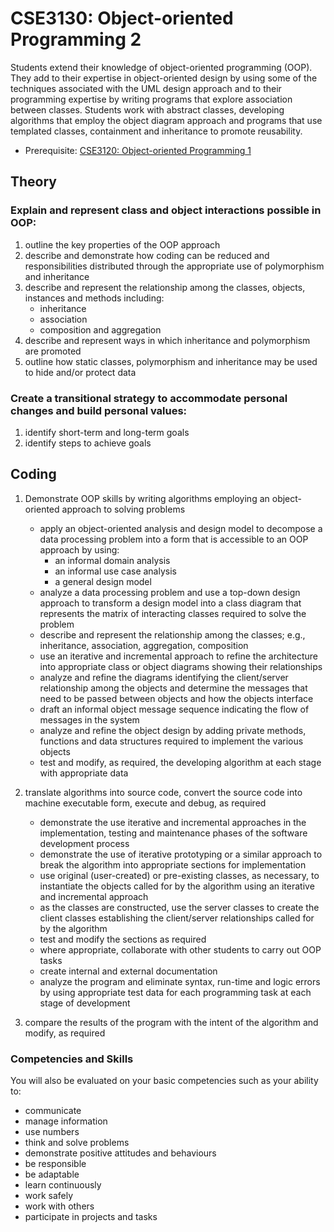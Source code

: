 # CSE3130: Object-oriented Programming 2

Students extend their knowledge of object-oriented programming (OOP). They add to their expertise in object-oriented design by using some of the techniques associated with the UML design approach and to their programming expertise by writing programs that explore association between classes. Students work with abstract classes, developing algorithms that employ the object diagram approach and programs that use templated classes, containment and inheritance to promote reusability.

* Prerequisite: [CSE3120: Object-oriented Programming 1](CSE3120.md)

## Theory

### Explain and represent class and object interactions possible in OOP:

1. outline the key properties of the OOP approach
1. describe and demonstrate how coding can be reduced and responsibilities distributed through the appropriate use of polymorphism and inheritance
1. describe and represent the relationship among the classes, objects, instances and methods including:
    * inheritance
    * association
    * composition and aggregation
1. describe and represent ways in which inheritance and polymorphism are promoted
1. outline how static classes, polymorphism and inheritance may be used to hide and/or protect data

### Create a transitional strategy to accommodate personal changes and build personal values:

1. identify short-term and long-term goals
1. identify steps to achieve goals

## Coding

1. Demonstrate OOP skills by writing algorithms employing an object-oriented approach to solving problems
    * apply an object-oriented analysis and design model to decompose a data processing problem into a form that is accessible to an OOP approach by using:
        * an informal domain analysis
        * an informal use case analysis
        * a general design model
    * analyze a data processing problem and use a top-down design approach to transform a design model into a class diagram that represents the matrix of interacting classes required to solve the problem
    * describe and represent the relationship among the classes; e.g., inheritance, association, aggregation, composition
    * use an iterative and incremental approach to refine the architecture into appropriate class or object diagrams showing their relationships
    * analyze and refine the diagrams identifying the client/server relationship among the objects and determine the messages that need to be passed between objects and how the objects interface
    * draft an informal object message sequence indicating the flow of messages in the system
    * analyze and refine the object design by adding private methods, functions and data structures required to implement the various objects
    * test and modify, as required, the developing algorithm at each stage with appropriate data

1. translate algorithms into source code, convert the source code into machine executable form, execute and debug, as required
    * demonstrate the use iterative and incremental approaches in the implementation, testing and maintenance phases of the software development process
    * demonstrate the use of iterative prototyping or a similar approach to break the algorithm into appropriate sections for implementation
    * use original (user-created) or pre-existing classes, as necessary, to instantiate the objects called for by the algorithm using an iterative and incremental approach
    * as the classes are constructed, use the server classes to create the client classes establishing the client/server relationships called for by the algorithm
    * test and modify the sections as required
    * where appropriate, collaborate with other students to carry out OOP tasks
    * create internal and external documentation
    * analyze the program and eliminate syntax, run-time and logic errors by using appropriate test data for each programming task at each stage of development

1. compare the results of the program with the intent of the algorithm and modify, as required

### Competencies and Skills

You will also be evaluated on your basic competencies such as your ability to:

* communicate
* manage information
* use numbers
* think and solve problems
* demonstrate positive attitudes and behaviours
* be responsible
* be adaptable
* learn continuously
* work safely
* work with others
* participate in projects and tasks